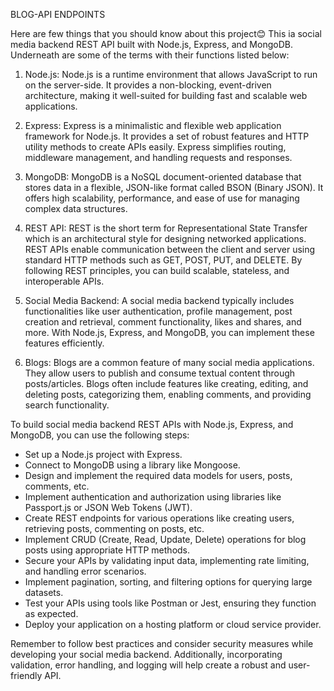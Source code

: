 BLOG-API ENDPOINTS


Here are few things that you should know about this project😊
 This ia social media backend REST API built with Node.js, Express, and MongoDB. Underneath are some of the terms with their functions listed below:

1. Node.js: Node.js is a runtime environment that allows JavaScript to run on the server-side. It provides a non-blocking, event-driven architecture, making it well-suited for building fast and scalable web applications.

2. Express: Express is a minimalistic and flexible web application framework for Node.js. It provides a set of robust features and HTTP utility methods to create APIs easily. Express simplifies routing, middleware management, and handling requests and responses.

3. MongoDB: MongoDB is a NoSQL document-oriented database that stores data in a flexible, JSON-like format called BSON (Binary JSON). It offers high scalability, performance, and ease of use for managing complex data structures.

4. REST API: REST is the short term for Representational State Transfer which is an architectural style for designing networked applications. REST APIs enable communication between the client and server using standard HTTP methods such as GET, POST, PUT, and DELETE. By following REST principles, you can build scalable, stateless, and interoperable APIs.

5. Social Media Backend: A social media backend typically includes functionalities like user authentication, profile management, post creation and retrieval, comment functionality, likes and shares, and more. With Node.js, Express, and MongoDB, you can implement these features efficiently.

6. Blogs: Blogs are a common feature of many social media applications. They allow users to publish and consume textual content through posts/articles. Blogs often include features like creating, editing, and deleting posts, categorizing them, enabling comments, and providing search functionality.

To build social media backend REST APIs with Node.js, Express, and MongoDB, you can use the following steps:

- Set up a Node.js project with Express.
- Connect to MongoDB using a library like Mongoose.
- Design and implement the required data models for users, posts, comments, etc.
- Implement authentication and authorization using libraries like Passport.js or JSON Web Tokens (JWT).
- Create REST endpoints for various operations like creating users, retrieving posts, commenting on posts, etc.
- Implement CRUD (Create, Read, Update, Delete) operations for blog posts using appropriate HTTP methods.
- Secure your APIs by validating input data, implementing rate limiting, and handling error scenarios.
- Implement pagination, sorting, and filtering options for querying large datasets.
- Test your APIs using tools like Postman or Jest, ensuring they function as expected.
- Deploy your application on a hosting platform or cloud service provider.

Remember to follow best practices and consider security measures while developing your social media backend. Additionally, incorporating validation, error handling, and logging will help create a robust and user-friendly API.
